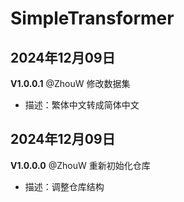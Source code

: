 # SimpleTransformer

## 2024年12月09日

**V1.0.0.1** @ZhouW 修改数据集

- 描述：繁体中文转成简体中文

## 2024年12月09日

**V1.0.0.0** @ZhouW 重新初始化仓库

- 描述：调整仓库结构